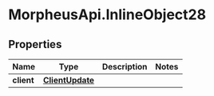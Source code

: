 # MorpheusApi.InlineObject28

## Properties

Name | Type | Description | Notes
------------ | ------------- | ------------- | -------------
**client** | [**ClientUpdate**](ClientUpdate.md) |  | 


